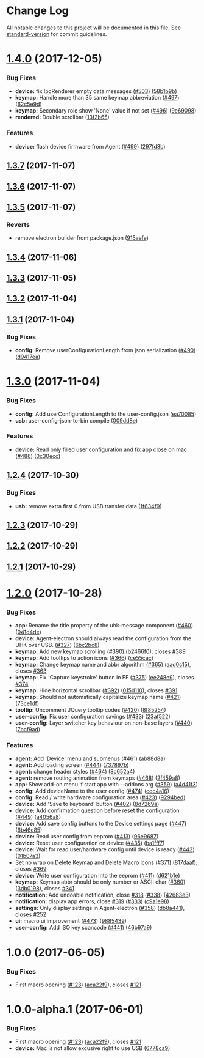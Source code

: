 # Change Log

All notable changes to this project will be documented in this file. See [standard-version](https://github.com/conventional-changelog/standard-version) for commit guidelines.

<a name="1.4.0"></a>
# [1.4.0](https://github.com/UltimateHackingKeyboard/agent/compare/v1.3.7...v1.4.0) (2017-12-05)


### Bug Fixes

* **device:** fix IpcRenderer empty data messages ([#503](https://github.com/UltimateHackingKeyboard/agent/issues/503)) ([58b1b9b](https://github.com/UltimateHackingKeyboard/agent/commit/58b1b9b))
* **keymap:** Handle more than 35 same keymap abbreviation ([#497](https://github.com/UltimateHackingKeyboard/agent/issues/497)) ([62c5e9d](https://github.com/UltimateHackingKeyboard/agent/commit/62c5e9d))
* **keymap:** Secondary role show 'None' value if not set ([#496](https://github.com/UltimateHackingKeyboard/agent/issues/496)) ([9e69098](https://github.com/UltimateHackingKeyboard/agent/commit/9e69098))
* **rendered:** Double scrollbar ([13f2b65](https://github.com/UltimateHackingKeyboard/agent/commit/13f2b65))


### Features

* **device:** flash device firmware from Agent ([#499](https://github.com/UltimateHackingKeyboard/agent/issues/499)) ([297fd3b](https://github.com/UltimateHackingKeyboard/agent/commit/297fd3b))



<a name="1.3.7"></a>
## [1.3.7](https://github.com/UltimateHackingKeyboard/agent/compare/v1.3.6...v1.3.7) (2017-11-07)



<a name="1.3.6"></a>
## [1.3.6](https://github.com/UltimateHackingKeyboard/agent/compare/v1.3.5...v1.3.6) (2017-11-07)



<a name="1.3.5"></a>
## [1.3.5](https://github.com/UltimateHackingKeyboard/agent/compare/v1.3.4...v1.3.5) (2017-11-07)


### Reverts

* remove electron builder from package.json ([915aefe](https://github.com/UltimateHackingKeyboard/agent/commit/915aefe))



<a name="1.3.4"></a>
## [1.3.4](https://github.com/UltimateHackingKeyboard/agent/compare/v1.3.3...v1.3.4) (2017-11-06)



<a name="1.3.3"></a>
## [1.3.3](https://github.com/UltimateHackingKeyboard/agent/compare/v1.3.2...v1.3.3) (2017-11-05)



<a name="1.3.2"></a>
## [1.3.2](https://github.com/UltimateHackingKeyboard/agent/compare/v1.3.1...v1.3.2) (2017-11-04)



<a name="1.3.1"></a>
## [1.3.1](https://github.com/UltimateHackingKeyboard/agent/compare/v1.3.0...v1.3.1) (2017-11-04)


### Bug Fixes

* **config:** Remove userConfigurationLength from json serialization ([#490](https://github.com/UltimateHackingKeyboard/agent/issues/490)) ([d9417ea](https://github.com/UltimateHackingKeyboard/agent/commit/d9417ea))



<a name="1.3.0"></a>
# [1.3.0](https://github.com/UltimateHackingKeyboard/agent/compare/v1.2.4...v1.3.0) (2017-11-04)


### Bug Fixes

* **config:** Add userConfigurationLength to the user-config.json ([ea70085](https://github.com/UltimateHackingKeyboard/agent/commit/ea70085))
* **usb:** user-config-json-to-bin compile ([009dd8e](https://github.com/UltimateHackingKeyboard/agent/commit/009dd8e))


### Features

* **device:** Read only filled user configuration and fix app close on mac ([#486](https://github.com/UltimateHackingKeyboard/agent/issues/486)) ([0c30ecc](https://github.com/UltimateHackingKeyboard/agent/commit/0c30ecc))



<a name="1.2.4"></a>
## [1.2.4](https://github.com/UltimateHackingKeyboard/agent/compare/v1.2.3...v1.2.4) (2017-10-30)


### Bug Fixes

* **usb:** remove extra first 0 from USB transfer data ([1f634f9](https://github.com/UltimateHackingKeyboard/agent/commit/1f634f9))



<a name="1.2.3"></a>
## [1.2.3](https://github.com/UltimateHackingKeyboard/agent/compare/v1.2.2...v1.2.3) (2017-10-29)



<a name="1.2.2"></a>
## [1.2.2](https://github.com/UltimateHackingKeyboard/agent/compare/v1.2.1...v1.2.2) (2017-10-29)



<a name="1.2.1"></a>
## [1.2.1](https://github.com/UltimateHackingKeyboard/agent/compare/v1.2.0...v1.2.1) (2017-10-29)



<a name="1.2.0"></a>
# [1.2.0](https://github.com/UltimateHackingKeyboard/agent/compare/v1.0.1...v1.2.0) (2017-10-28)


### Bug Fixes

* **app:** Rename the title property of the uhk-message component ([#460](https://github.com/UltimateHackingKeyboard/agent/issues/460)) ([041d4de](https://github.com/UltimateHackingKeyboard/agent/commit/041d4de))
* **device:** Agent-electron should always read the configuration from the UHK over USB. ([#327](https://github.com/UltimateHackingKeyboard/agent/issues/327)) ([6bc2bc8](https://github.com/UltimateHackingKeyboard/agent/commit/6bc2bc8))
* **keymap:** Add new keymap scrolling ([#390](https://github.com/UltimateHackingKeyboard/agent/issues/390)) ([b2466f0](https://github.com/UltimateHackingKeyboard/agent/commit/b2466f0)), closes [#389](https://github.com/UltimateHackingKeyboard/agent/issues/389)
* **keymap:** Add tooltips to action icons ([#366](https://github.com/UltimateHackingKeyboard/agent/issues/366)) ([ce55cac](https://github.com/UltimateHackingKeyboard/agent/commit/ce55cac))
* **keymap:** Change keymap name and abbr algorithm ([#365](https://github.com/UltimateHackingKeyboard/agent/issues/365)) ([aad0c15](https://github.com/UltimateHackingKeyboard/agent/commit/aad0c15)), closes [#363](https://github.com/UltimateHackingKeyboard/agent/issues/363)
* **keymap:** Fix 'Capture keystroke' button in FF ([#375](https://github.com/UltimateHackingKeyboard/agent/issues/375)) ([ee248e9](https://github.com/UltimateHackingKeyboard/agent/commit/ee248e9)), closes [#374](https://github.com/UltimateHackingKeyboard/agent/issues/374)
* **keymap:** Hide horizontal scrollbar ([#392](https://github.com/UltimateHackingKeyboard/agent/issues/392)) ([015d110](https://github.com/UltimateHackingKeyboard/agent/commit/015d110)), closes [#391](https://github.com/UltimateHackingKeyboard/agent/issues/391)
* **keymap:** Should not automatically capitalize keymap name ([#421](https://github.com/UltimateHackingKeyboard/agent/issues/421)) ([73ce1df](https://github.com/UltimateHackingKeyboard/agent/commit/73ce1df))
* **tooltip:** Uncomment JQuery tooltip codes ([#420](https://github.com/UltimateHackingKeyboard/agent/issues/420)) ([8f85254](https://github.com/UltimateHackingKeyboard/agent/commit/8f85254))
* **user-config:** Fix user configuration savings ([#433](https://github.com/UltimateHackingKeyboard/agent/issues/433)) ([23af522](https://github.com/UltimateHackingKeyboard/agent/commit/23af522))
* **user-config:** Layer switcher key behaviour on non-base layers ([#440](https://github.com/UltimateHackingKeyboard/agent/issues/440)) ([7baf9ad](https://github.com/UltimateHackingKeyboard/agent/commit/7baf9ad))


### Features

* **agent:** Add 'Device' menu and submenus ([#461](https://github.com/UltimateHackingKeyboard/agent/issues/461)) ([ab88d8a](https://github.com/UltimateHackingKeyboard/agent/commit/ab88d8a))
* **agent:** Add loading screen ([#444](https://github.com/UltimateHackingKeyboard/agent/issues/444)) ([737897b](https://github.com/UltimateHackingKeyboard/agent/commit/737897b))
* **agent:** change header styles ([#464](https://github.com/UltimateHackingKeyboard/agent/issues/464)) ([8c652a4](https://github.com/UltimateHackingKeyboard/agent/commit/8c652a4))
* **agent:** remove routing animation from keymaps ([#468](https://github.com/UltimateHackingKeyboard/agent/issues/468)) ([2f459a8](https://github.com/UltimateHackingKeyboard/agent/commit/2f459a8))
* **app:** Show add-on menu if start app with --addons arg ([#359](https://github.com/UltimateHackingKeyboard/agent/issues/359)) ([a4d41f3](https://github.com/UltimateHackingKeyboard/agent/commit/a4d41f3))
* **config:** Add deviceName to the user config  ([#474](https://github.com/UltimateHackingKeyboard/agent/issues/474)) ([cdc4a16](https://github.com/UltimateHackingKeyboard/agent/commit/cdc4a16))
* **config:** Read / write hardware configuration area ([#423](https://github.com/UltimateHackingKeyboard/agent/issues/423)) ([9294bed](https://github.com/UltimateHackingKeyboard/agent/commit/9294bed))
* **device:** Add 'Save to keyboard' button ([#402](https://github.com/UltimateHackingKeyboard/agent/issues/402)) ([8d7269a](https://github.com/UltimateHackingKeyboard/agent/commit/8d7269a))
* **device:** Add confirmation question before reset the configuration ([#449](https://github.com/UltimateHackingKeyboard/agent/issues/449)) ([a4056a8](https://github.com/UltimateHackingKeyboard/agent/commit/a4056a8))
* **device:** Add save config buttons to the Device settings page ([#447](https://github.com/UltimateHackingKeyboard/agent/issues/447)) ([6b46c85](https://github.com/UltimateHackingKeyboard/agent/commit/6b46c85))
* **device:** Read user config from eeprom ([#413](https://github.com/UltimateHackingKeyboard/agent/issues/413)) ([96e9687](https://github.com/UltimateHackingKeyboard/agent/commit/96e9687))
* **device:** Reset user configuration on device ([#435](https://github.com/UltimateHackingKeyboard/agent/issues/435)) ([ba1fff7](https://github.com/UltimateHackingKeyboard/agent/commit/ba1fff7))
* **device:** Wait for read user/hardware config until device is ready ([#443](https://github.com/UltimateHackingKeyboard/agent/issues/443)) ([01b07a3](https://github.com/UltimateHackingKeyboard/agent/commit/01b07a3))
* Set no wrap on Delete Keymap and Delete Macro icons ([#371](https://github.com/UltimateHackingKeyboard/agent/issues/371)) ([817daaf](https://github.com/UltimateHackingKeyboard/agent/commit/817daaf)), closes [#369](https://github.com/UltimateHackingKeyboard/agent/issues/369)
* **device:** Write user configuration into the eeprom ([#411](https://github.com/UltimateHackingKeyboard/agent/issues/411)) ([d621b1e](https://github.com/UltimateHackingKeyboard/agent/commit/d621b1e))
* **keymap:** Keymap abbr should be only number or ASCII char ([#360](https://github.com/UltimateHackingKeyboard/agent/issues/360)) ([3db0198](https://github.com/UltimateHackingKeyboard/agent/commit/3db0198)), closes [#341](https://github.com/UltimateHackingKeyboard/agent/issues/341)
* **notification:** Add undoable notification, close [#318](https://github.com/UltimateHackingKeyboard/agent/issues/318) ([#338](https://github.com/UltimateHackingKeyboard/agent/issues/338)) ([42683e3](https://github.com/UltimateHackingKeyboard/agent/commit/42683e3))
* **notification:** display app errors, close [#319](https://github.com/UltimateHackingKeyboard/agent/issues/319) ([#333](https://github.com/UltimateHackingKeyboard/agent/issues/333)) ([c9a1e98](https://github.com/UltimateHackingKeyboard/agent/commit/c9a1e98))
* **settings:** Only display settings in Agent-electron ([#358](https://github.com/UltimateHackingKeyboard/agent/issues/358)) ([db8a441](https://github.com/UltimateHackingKeyboard/agent/commit/db8a441)), closes [#252](https://github.com/UltimateHackingKeyboard/agent/issues/252)
* **ui:** macro ui improvement ([#473](https://github.com/UltimateHackingKeyboard/agent/issues/473)) ([9885439](https://github.com/UltimateHackingKeyboard/agent/commit/9885439))
* **user-config:** Add ISO key scancode ([#441](https://github.com/UltimateHackingKeyboard/agent/issues/441)) ([46b97a9](https://github.com/UltimateHackingKeyboard/agent/commit/46b97a9))



<a name="1.0.0"></a>
# 1.0.0 (2017-06-05)


### Bug Fixes

* First macro opening ([#123](https://github.com/UltimateHackingKeyboard/agent/issues/123)) ([aca22f9](https://github.com/UltimateHackingKeyboard/agent/commit/aca22f9)), closes [#121](https://github.com/UltimateHackingKeyboard/agent/issues/121)



<a name="1.0.0-alpha.1"></a>
# 1.0.0-alpha.1 (2017-06-01)


### Bug Fixes

* First macro opening ([#123](https://github.com/UltimateHackingKeyboard/agent/issues/123)) ([aca22f9](https://github.com/UltimateHackingKeyboard/agent/commit/aca22f9)), closes [#121](https://github.com/UltimateHackingKeyboard/agent/issues/121)
* **device:** Mac is not allow excusive right to use USB ([6778ca9](https://github.com/UltimateHackingKeyboard/agent/commit/6778ca9))
